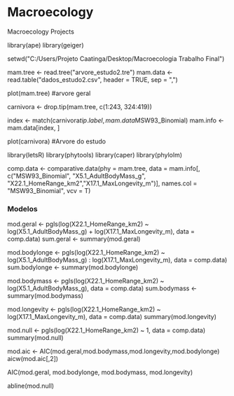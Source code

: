 # Macroecology
Macroecology Projects

library(ape)
library(geiger)



setwd("C:/Users/Projeto Caatinga/Desktop/Macroecologia Trabalho Final")

mam.tree <- read.tree("arvore_estudo2.tre")
mam.data <- read.table("dados_estudo2.csv", header = TRUE, sep = ",")

plot(mam.tree)  #arvore geral


carnivora <- drop.tip(mam.tree, c(1:243, 324:419))

index <- match(carnivora$tip.label, mam.data$MSW93_Binomial)
mam.info <- mam.data[index, ]

plot(carnivora)  #Arvore do estudo 


library(letsR)
library(phytools)
library(caper)
library(phylolm)




comp.data <- comparative.data(phy = mam.tree,
                              data = mam.info[, c("MSW93_Binomial", "X5.1_AdultBodyMass_g", "X22.1_HomeRange_km2","X17.1_MaxLongevity_m")], names.col = "MSW93_Binomial", vcv = T)


### Modelos

mod.geral <- pgls(log(X22.1_HomeRange_km2) ~ log(X5.1_AdultBodyMass_g) + log(X17.1_MaxLongevity_m), data = comp.data)
sum.geral <- summary(mod.geral)

mod.bodylonge <- pgls(log(X22.1_HomeRange_km2) ~ log(X5.1_AdultBodyMass_g) : log(X17.1_MaxLongevity_m), data = comp.data)
sum.bodylonge <- summary(mod.bodylonge)

mod.bodymass <- pgls(log(X22.1_HomeRange_km2) ~ log(X5.1_AdultBodyMass_g), data = comp.data)
sum.bodymass <- summary(mod.bodymass)

mod.longevity <- pgls(log(X22.1_HomeRange_km2) ~ log(X17.1_MaxLongevity_m), data = comp.data)
summary(mod.longevity)

mod.null <- pgls(log(X22.1_HomeRange_km2) ~ 1, data = comp.data)
summary(mod.null)

mod.aic <- AIC(mod.geral,mod.bodymass,mod.longevity,mod.bodylonge)
aicw(mod.aic[,2])


AIC(mod.geral, mod.bodylonge, mod.bodymass, mod.longevity)


abline(mod.null)

